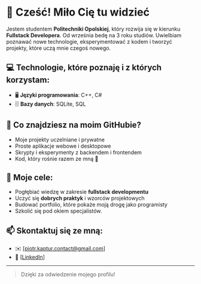 # 👋 Cześć! Miło Cię tu widzieć

Jestem studentem **Politechniki Opolskiej**, który rozwija się w kierunku **Fullstack Developera**. 
Od września bedę na 3 roku studiów.
Uwielbiam poznawać nowe technologie, eksperymentować z kodem i tworzyć projekty, które uczą mnie czegoś nowego.

## 💻 Technologie, które poznaję i z których korzystam:

- 🖥️ **Języki programowania**: C++, C# 
- 🗄️ **Bazy danych**: SQLite, SQL

## 🚀 Co znajdziesz na moim GitHubie?

- Moje projekty uczelniane i prywatne
- Proste aplikacje webowe i desktopowe
- Skrypty i eksperymenty z backendem i frontendem
- Kod, który rośnie razem ze mną 💪

## 🎯 Moje cele:

- Pogłębiać wiedzę w zakresie **fullstack developmentu**
- Uczyć się **dobrych praktyk** i wzorców projektowych
- Budować portfolio, które pokaże moją drogę jako programisty
- Szkolić się pod okiem specjalistów.

## 📫 Skontaktuj się ze mną:

- ✉️ [piotr.kaptur.contact@gmail.com]
- 💼 [[LinkedIn](https://www.linkedin.com/in/piotr-kaptur-025462349/)]

---

> Dzięki za odwiedzenie mojego profilu!
